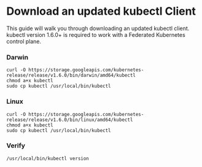# Download an updated kubectl Client

This guide will walk you through downloading an updated kubectl client. kubectl version 1.6.0+ is required to work with a Federated Kubernetes control plane.

### Darwin
```
curl -O https://storage.googleapis.com/kubernetes-release/release/v1.6.0/bin/darwin/amd64/kubectl
chmod a+x kubectl
sudo cp kubectl /usr/local/bin/kubectl
```

### Linux

```
curl -O https://storage.googleapis.com/kubernetes-release/release/v1.6.0/bin/linux/amd64/kubectl
chmod a+x kubectl
sudo cp kubectl /usr/local/bin/kubectl
```

### Verify

```
/usr/local/bin/kubectl version
```
